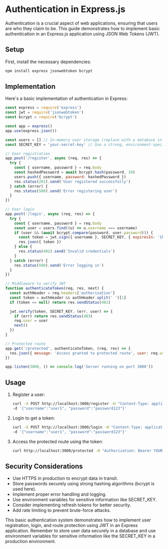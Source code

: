 # Authentication in Express.js #

Authentication is a crucial aspect of web applications, ensuring that users are who they claim to be. This guide demonstrates how to implement basic authentication in an Express.js application using JSON Web Tokens (JWT).

## Setup ##

First, install the necessary dependencies:

```bash
npm install express jsonwebtoken bcrypt
```

## Implementation ##

Here's a basic implementation of authentication in Express:

```javascript
const express = require('express')
const jwt = require('jsonwebtoken')
const bcrypt = require('bcrypt')

const app = express()
app.use(express.json())

const users = [] // In-memory user storage (replace with a database in production)
const SECRET_KEY = 'your-secret-key' // Use a strong, environment-specific secret in production

// User registration
app.post('/register', async (req, res) => {
  try {
    const { username, password } = req.body
    const hashedPassword = await bcrypt.hash(password, 10)
    users.push({ username, password: hashedPassword })
    res.status(201).send('User registered successfully')
  } catch (error) {
    res.status(500).send('Error registering user')
  }
})

// User login
app.post('/login', async (req, res) => {
  try {
    const { username, password } = req.body
    const user = users.find((u) => u.username === username)
    if (user && (await bcrypt.compare(password, user.password))) {
      const token = jwt.sign({ username }, SECRET_KEY, { expiresIn: '1h' })
      res.json({ token })
    } else {
      res.status(401).send('Invalid credentials')
    }
  } catch (error) {
    res.status(500).send('Error logging in')
  }
})

// Middleware to verify JWT
function authenticateToken(req, res, next) {
  const authHeader = req.headers['authorization']
  const token = authHeader && authHeader.split(' ')[1]
  if (token == null) return res.sendStatus(401)

  jwt.verify(token, SECRET_KEY, (err, user) => {
    if (err) return res.sendStatus(403)
    req.user = user
    next()
  })
}

// Protected route
app.get('/protected', authenticateToken, (req, res) => {
  res.json({ message: 'Access granted to protected route', user: req.user })
})

app.listen(3000, () => console.log('Server running on port 3000'))
```

## Usage ##

1. Register a user:

   ```bash
   curl -X POST http://localhost:3000/register -H "Content-Type: application/json" \
   -d '{"username":"user1", "password":"password123"}'
   ```

2. Login to get a token:

   ```bash
   curl -X POST http://localhost:3000/login -H "Content-Type: application/json" \
   -d '{"username":"user1", "password":"password123"}'
   ```

3. Access the protected route using the token:

   ```bash
   curl http://localhost:3000/protected -H "Authorization: Bearer YOUR_TOKEN_HERE"
   ```

## Security Considerations ##

- Use HTTPS in production to encrypt data in transit.
- Store passwords securely using strong hashing algorithms (bcrypt is used here).
- Implement proper error handling and logging.
- Use environment variables for sensitive information like SECRET_KEY.
- Consider implementing refresh tokens for better security.
- Add rate limiting to prevent brute-force attacks.

This basic authentication system demonstrates how to implement user registration, login, and route protection using JWT in an Express application.
Remember to store user data securely in a database and use environment variables for sensitive information like the SECRET_KEY in a production environment.
